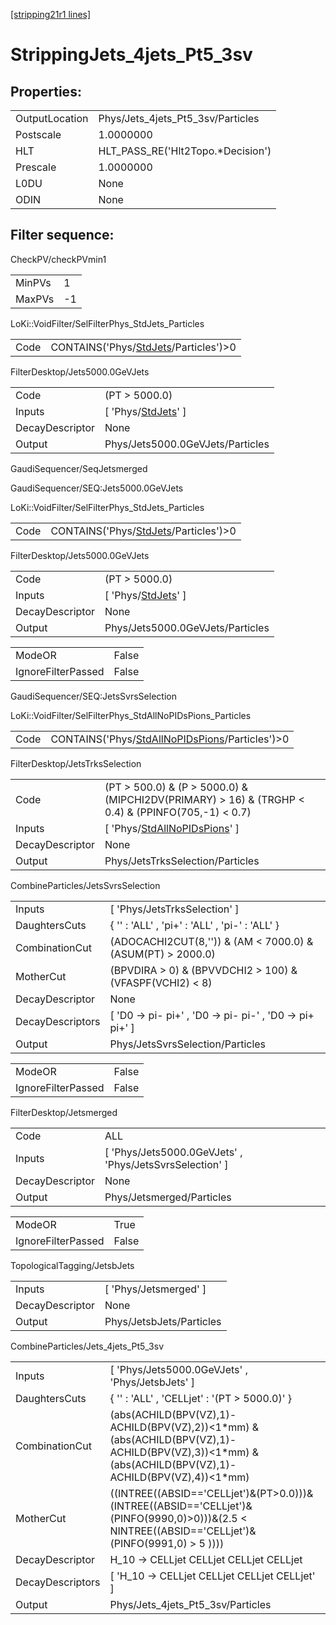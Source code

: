 [[stripping21r1 lines]](./stripping21r1-index)

# StrippingJets_4jets_Pt5_3sv

## Properties:

|                |                                    |
|----------------|------------------------------------|
| OutputLocation | Phys/Jets_4jets_Pt5_3sv/Particles  |
| Postscale      | 1.0000000                          |
| HLT            | HLT_PASS_RE('Hlt2Topo.\*Decision') |
| Prescale       | 1.0000000                          |
| L0DU           | None                               |
| ODIN           | None                               |

## Filter sequence:

CheckPV/checkPVmin1

|        |     |
|--------|-----|
| MinPVs | 1   |
| MaxPVs | -1  |

LoKi::VoidFilter/SelFilterPhys_StdJets_Particles

|      |                                                                                  |
|------|----------------------------------------------------------------------------------|
| Code | CONTAINS('Phys/[StdJets](./stripping21r1-commonparticles-stdjets)/Particles')\>0 |

FilterDesktop/Jets5000.0GeVJets

|                 |                                                                 |
|-----------------|-----------------------------------------------------------------|
| Code            | (PT \> 5000.0)                                                  |
| Inputs          | [ 'Phys/[StdJets](./stripping21r1-commonparticles-stdjets)' ] |
| DecayDescriptor | None                                                            |
| Output          | Phys/Jets5000.0GeVJets/Particles                                |

GaudiSequencer/SeqJetsmerged

GaudiSequencer/SEQ:Jets5000.0GeVJets

LoKi::VoidFilter/SelFilterPhys_StdJets_Particles

|      |                                                                                  |
|------|----------------------------------------------------------------------------------|
| Code | CONTAINS('Phys/[StdJets](./stripping21r1-commonparticles-stdjets)/Particles')\>0 |

FilterDesktop/Jets5000.0GeVJets

|                 |                                                                 |
|-----------------|-----------------------------------------------------------------|
| Code            | (PT \> 5000.0)                                                  |
| Inputs          | [ 'Phys/[StdJets](./stripping21r1-commonparticles-stdjets)' ] |
| DecayDescriptor | None                                                            |
| Output          | Phys/Jets5000.0GeVJets/Particles                                |

|                    |       |
|--------------------|-------|
| ModeOR             | False |
| IgnoreFilterPassed | False |

GaudiSequencer/SEQ:JetsSvrsSelection

LoKi::VoidFilter/SelFilterPhys_StdAllNoPIDsPions_Particles

|      |                                                                                                      |
|------|------------------------------------------------------------------------------------------------------|
| Code | CONTAINS('Phys/[StdAllNoPIDsPions](./stripping21r1-commonparticles-stdallnopidspions)/Particles')\>0 |

FilterDesktop/JetsTrksSelection

|                 |                                                                                                       |
|-----------------|-------------------------------------------------------------------------------------------------------|
| Code            | (PT \> 500.0) & (P \> 5000.0) & (MIPCHI2DV(PRIMARY) \> 16) & (TRGHP \< 0.4) & (PPINFO(705,-1) \< 0.7) |
| Inputs          | [ 'Phys/[StdAllNoPIDsPions](./stripping21r1-commonparticles-stdallnopidspions)' ]                   |
| DecayDescriptor | None                                                                                                  |
| Output          | Phys/JetsTrksSelection/Particles                                                                      |

CombineParticles/JetsSvrsSelection

|                  |                                                              |
|------------------|--------------------------------------------------------------|
| Inputs           | [ 'Phys/JetsTrksSelection' ]                               |
| DaughtersCuts    | { '' : 'ALL' , 'pi+' : 'ALL' , 'pi-' : 'ALL' }               |
| CombinationCut   | (ADOCACHI2CUT(8,'')) & (AM \< 7000.0) & (ASUM(PT) \> 2000.0) |
| MotherCut        | (BPVDIRA \> 0) & (BPVVDCHI2 \> 100) & (VFASPF(VCHI2) \< 8)   |
| DecayDescriptor  | None                                                         |
| DecayDescriptors | [ 'D0 -\> pi- pi+' , 'D0 -\> pi- pi-' , 'D0 -\> pi+ pi+' ] |
| Output           | Phys/JetsSvrsSelection/Particles                             |

|                    |       |
|--------------------|-------|
| ModeOR             | False |
| IgnoreFilterPassed | False |

FilterDesktop/Jetsmerged

|                 |                                                           |
|-----------------|-----------------------------------------------------------|
| Code            | ALL                                                       |
| Inputs          | [ 'Phys/Jets5000.0GeVJets' , 'Phys/JetsSvrsSelection' ] |
| DecayDescriptor | None                                                      |
| Output          | Phys/Jetsmerged/Particles                                 |

|                    |       |
|--------------------|-------|
| ModeOR             | True  |
| IgnoreFilterPassed | False |

TopologicalTagging/JetsbJets

|                 |                          |
|-----------------|--------------------------|
| Inputs          | [ 'Phys/Jetsmerged' ]  |
| DecayDescriptor | None                     |
| Output          | Phys/JetsbJets/Particles |

CombineParticles/Jets_4jets_Pt5_3sv

|                  |                                                                                                                                                           |
|------------------|-----------------------------------------------------------------------------------------------------------------------------------------------------------|
| Inputs           | [ 'Phys/Jets5000.0GeVJets' , 'Phys/JetsbJets' ]                                                                                                         |
| DaughtersCuts    | { '' : 'ALL' , 'CELLjet' : '(PT \> 5000.0)' }                                                                                                             |
| CombinationCut   | (abs(ACHILD(BPV(VZ),1)-ACHILD(BPV(VZ),2))\<1\*mm) & (abs(ACHILD(BPV(VZ),1)-ACHILD(BPV(VZ),3))\<1\*mm) & (abs(ACHILD(BPV(VZ),1)-ACHILD(BPV(VZ),4))\<1\*mm) |
| MotherCut        | ((INTREE((ABSID=='CELLjet')&(PT\>0.0)))&(INTREE((ABSID=='CELLjet')&(PINFO(9990,0)\>0)))&(2.5 \< NINTREE((ABSID=='CELLjet')&(PINFO(9991,0) \> 5 ))))       |
| DecayDescriptor  | H_10 -\> CELLjet CELLjet CELLjet CELLjet                                                                                                                  |
| DecayDescriptors | [ 'H_10 -\> CELLjet CELLjet CELLjet CELLjet' ]                                                                                                          |
| Output           | Phys/Jets_4jets_Pt5_3sv/Particles                                                                                                                         |
